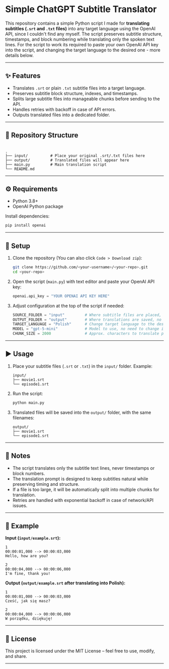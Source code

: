 # Simple ChatGPT Subtitle Translator

This repository contains a simple Python script I made for **translating subtitles (`.srt` and `.txt` files)** into any target language using the OpenAI API, since I couldn't find any myself. 
The script preserves subtitle structure, timestamps, and block numbering while translating only the spoken text lines. For the script to work its required to paste your own OpenAI API key into the script, and changing the target language to the desired one - more details below.

---

## ✨ Features
- Translates `.srt` or plain `.txt` subtitle files into a target language.
- Preserves subtitle block structure, indexes, and timestamps.
- Splits large subtitle files into manageable chunks before sending to the API.
- Handles retries with backoff in case of API errors.
- Outputs translated files into a dedicated folder.

---

## 📂 Repository Structure
```

.
├── input/          # Place your original .srt/.txt files here
├── output/         # Translated files will appear here
├── main.py         # Main translation script
└── README.md

````

---

## ⚙️ Requirements

- Python 3.8+
- OpenAI Python package

Install dependencies:
```bash
pip install openai
````

---

## 🔑 Setup

1. Clone the repository (You can also click `Code > Download zip`):

   ```bash
   git clone https://github.com/<your-username>/<your-repo>.git
   cd <your-repo>
   ```

2. Open the script (`main.py`) with text editor and paste your OpenAI API key:

   ```python
   openai.api_key = "YOUR OPENAI API KEY HERE"
   ```

3. Adjust configuration at the top of the script if needed:

   ```python
   SOURCE_FOLDER = "input"         # Where subtitle files are placed, no need to change it
   OUTPUT_FOLDER = "output"        # Where translations are saved, no need to change it
   TARGET_LANGUAGE = "Polish"      # Change target language to the desired one
   MODEL = "gpt-5-mini"            # Model to use, no need to change it
   CHUNK_SIZE = 2000               # Approx. characters to translate per chunk, no need to change it
   ```

---

## ▶️ Usage

1. Place your subtitle files (`.srt` or `.txt`) in the `input/` folder.
   Example:

   ```
   input/
   ├── movie1.srt
   └── episode1.srt
   ```

2. Run the script:

   ```bash
   python main.py
   ```

3. Translated files will be saved into the `output/` folder, with the same filenames:

   ```
   output/
   ├── movie1.srt
   └── episode1.srt
   ```

---

## 📝 Notes

* The script translates only the subtitle text lines, never timestamps or block numbers.
* The translation prompt is designed to keep subtitles natural while preserving timing and structure.
* If a file is too large, it will be automatically split into multiple chunks for translation.
* Retries are handled with exponential backoff in case of network/API issues.

---

## 🚀 Example

**Input (`input/example.srt`):**

```
1
00:00:01,000 --> 00:00:03,000
Hello, how are you?

2
00:00:04,000 --> 00:00:06,000
I'm fine, thank you!
```

**Output (`output/example.srt` after translating into Polish):**

```
1
00:00:01,000 --> 00:00:03,000
Cześć, jak się masz?

2
00:00:04,000 --> 00:00:06,000
W porządku, dziękuję!
```

---

## 📜 License

This project is licensed under the MIT License – feel free to use, modify, and share.

---

